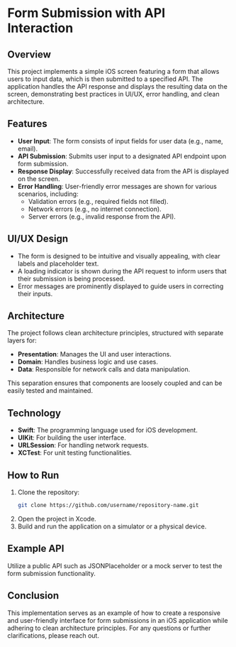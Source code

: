 # Form Submission with API Interaction

## Overview
This project implements a simple iOS screen featuring a form that allows users to input data, which is then submitted to a specified API. The application handles the API response and displays the resulting data on the screen, demonstrating best practices in UI/UX, error handling, and clean architecture.

## Features
- **User Input**: The form consists of input fields for user data (e.g., name, email).
- **API Submission**: Submits user input to a designated API endpoint upon form submission.
- **Response Display**: Successfully received data from the API is displayed on the screen.
- **Error Handling**: User-friendly error messages are shown for various scenarios, including:
  - Validation errors (e.g., required fields not filled).
  - Network errors (e.g., no internet connection).
  - Server errors (e.g., invalid response from the API).

## UI/UX Design
- The form is designed to be intuitive and visually appealing, with clear labels and placeholder text.
- A loading indicator is shown during the API request to inform users that their submission is being processed.
- Error messages are prominently displayed to guide users in correcting their inputs.

## Architecture
The project follows clean architecture principles, structured with separate layers for:
- **Presentation**: Manages the UI and user interactions.
- **Domain**: Handles business logic and use cases.
- **Data**: Responsible for network calls and data manipulation.

This separation ensures that components are loosely coupled and can be easily tested and maintained.

## Technology
- **Swift**: The programming language used for iOS development.
- **UIKit**: For building the user interface.
- **URLSession**: For handling network requests.
- **XCTest**: For unit testing functionalities.

## How to Run
1. Clone the repository:
   ```bash
   git clone https://github.com/username/repository-name.git
   ```
2. Open the project in Xcode.
3. Build and run the application on a simulator or a physical device.

## Example API
Utilize a public API such as JSONPlaceholder or a mock server to test the form submission functionality.

## Conclusion
This implementation serves as an example of how to create a responsive and user-friendly interface for form submissions in an iOS application while adhering to clean architecture principles. For any questions or further clarifications, please reach out.
